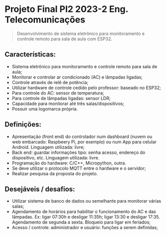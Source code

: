 # Projeto Final PI2 2023-2 Eng. Telecomunicações

> Desenvolvimento de sistema eletrônico para monitoramento e controle remoto para sala de aula com ESP32.

## Características:
- Sistema eletrônico para monitoramento e controle remoto para sala de aula;
- Monitorar e controlar ar condicionado (AC) e lâmpadas ligadas;
- Controle através de relê de potência;
- Utilizar hardware de controle cedido pelo professor: baseado no ESP32;
- Para controle do AC: sensor de temperatura;
- Para controle de lâmpadas ligadas: sensor LDR;
- Capacidade para monitorar até três salas/dispositivos;
- Possuir uma logomarca própria.

## Definições:
- Apresentação (front end) do controlador num dashboard (nuvem ou web embarcado: Raspbeery Pi,
por exemplo) ou num App para celular Android. Linguagem utilizada: livre;
- Back end: guardar informações tipo: senha acesso, endereço do dispositivo, etc. Linguagem
utilizada: livre.
- Programação do hardware: C/C++, Micropython, outra.
- Se deve utilizar o protocolo MQTT entre o hardware e o servidor;
- Realizar pesquisa da proposta do projeto.
  
## Desejáveis / desafios:
- Utilizar sistema de banco de dados ou semelhante para monitorar várias salas;
-  Agendamento de horários para habilitar o funcionamento do AC e das lâmpadas. Ex: ligar 07:30h e
desligar 11:35h; ligar 13:30 e desligar 17:35. Agendamento de segunda a sexta. Bloqueio para ligar
em feriados;
- Acesso / controle: administrador e usuário: funções a serem definidas;

